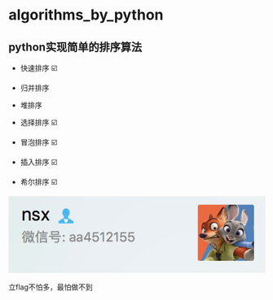 # algorithms_by_python

## python实现简单的排序算法

- 快速排序 ☑️

- 归并排序

- 堆排序

- 选择排序 ☑️

- 冒泡排序 ☑️

- 插入排序 ☑️

- 希尔排序 ☑️


![image](https://github.com/qweasdzxcpkh/algorithms_by_python/raw/master/images/me-wechat.png)

立flag不怕多，最怕做不到
